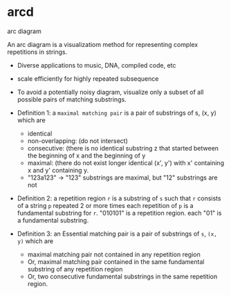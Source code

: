 # arcd
arc diagram

An arc diagram is a visualizatiom method for representing complex repetitions in strings.

- Diverse applications to music, DNA, compiled code, etc
- scale efficiently for highly repeated subsequence

- To avoid a potentially noisy diagram, visualize only a subset of all possible pairs of matching
  substrings.

- Definition 1: a `maximal matching pair` is a pair of substrings of s, (x, y) which are
  - identical
  - non-overlapping: (do not intersect)
  - consecutive: (there is no identical substring z that started between the beginning of x and the beginning of y
  - maximal: (there do not exist longer identical (x', y') with x' containing x and y' containing y.
  - "123a123" -> "123" substrings are maximal, but "12" substrings are not

- Definition 2: a repetition region `r` is a substring of `s` such that `r` consists of a string `p` repeated 2 or more times
  each repetition of `p` is a fundamental substring for `r`.
  "010101" is  a repetition region. each "01" is a fundamental substring.

- Definition 3: an Essential matching pair is a pair of substrings of `s`, `(x, y)` which are
  - maximal matching pair not contained in any repetition region
  - Or, maximal matching pair contained in the same fundamental substring of any repetition region
  - Or, two consecutive fundamental substrings in the same repetition region.